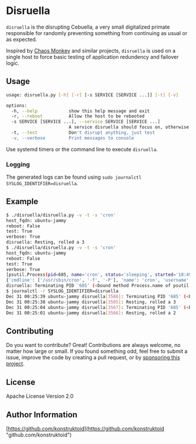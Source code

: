 # Disruella

`disruella` is the disrupting Cebuella, a very small digitalized primate
responsible for randomly preventing something from continuing as usual
or as expected.

Inspired by [Chaos Monkey](https://github.com/netflix/chaosmonkey) and
similar projects, `disruella` is used on a single host to force basic
testing of application redundency and failover logic.

## Usage

```sh
usage: disruella.py [-h] [-r] [-s SERVICE [SERVICE ...]] [-t] [-v]

options:
  -h, --help            show this help message and exit
  -r, --reboot          Allow the host to be rebooted
  -s SERVICE [SERVICE ...], --service SERVICE [SERVICE ...]
                        A service disruella should focus on, otherwise a random PID will be chosen
  -t, --test            Don't disrupt anything, just test
  -v, --verbose         Print messages to console
```

Use systemd timers or the command line to execute `disruella`.

### Logging

The generated logs can be found using
`sudo journalctl SYSLOG_IDENTIFIER=disruella`.

## Example

```sh
$ ./disruella/disruella.py -v -t -s 'cron'
host_fqdn: ubuntu-jammy
reboot: False
test: True
verbose: True
disruella: Resting, rolled a 3
$ ./disruella/disruella.py -v -t -s 'cron'
host_fqdn: ubuntu-jammy
reboot: False
test: True
verbose: True
[psutil.Process(pid=685, name='cron', status='sleeping', started='18:49:42')]
{'cmdline': ['/usr/sbin/cron', '-f', '-P'], 'name': 'cron', 'username': 'root', 'pid': 685, 'status': 'sleeping'}
disruella: Terminating PID '685' (<bound method Process.name of psutil.Process(pid=685, name='cron', status='sleeping', started='18:49:42')>) on ubuntu-jammy - TEST
$ journalctl -r SYSLOG_IDENTIFIER=disruella
Dec 31 00:25:39 ubuntu-jammy disruella[3586]: Terminating PID '685' (<bound method Process.name of psutil.Process(pid=685, name='cron', status='sleeping', started='18:49:42')>) on ubuntu-jammy - TEST
Dec 31 00:25:38 ubuntu-jammy disruella[3585]: Resting, rolled a 3
Dec 31 00:25:04 ubuntu-jammy disruella[3567]: Terminating PID '685' (<bound method Process.name of psutil.Process(pid=685, name='cron', status='sleeping', started='18:49:42')>) on ubuntu-jammy - TEST
Dec 31 00:25:01 ubuntu-jammy disruella[3566]: Resting, rolled a 2
```

## Contributing

Do you want to contribute? Great! Contributions are always welcome,
no matter how large or small. If you found something odd, feel free to submit a
issue, improve the code by creating a pull request, or by
[sponsoring this project](https://github.com/sponsors/konstruktoid).

## License

Apache License Version 2.0

## Author Information

[https://github.com/konstruktoid](https://github.com/konstruktoid "github.com/konstruktoid")
